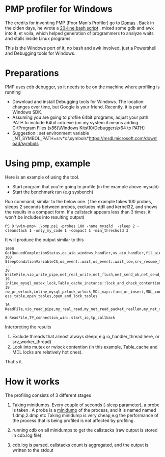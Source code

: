 # PMP profiler for Windows

The credits for inventing PMP (Poor Man's Profiler) go to [Domas](https://dom.as/) . Back in the olden days, he wrote a [20-line bash script](https://poormansprofiler.org/) , mixed some gdb and awk into it, et voila, which helped generation of programmers to analyze waits and stalls inside Linux programs.

This is the Windows port of it, no bash and awk involved, just a Powershell and Debugging tools for Windows.

# Preparations

PMP  uses cdb debugger, so it needs to be on the machine where profiling is running
* Download and install Debugging tools for Windows. The location changes  over time, but Google is your friend. Recently, it is part of Windows SDK. 
* Assuming you are going to profile 64bit programs, adjust your path PATH to include 64bit cdb.exe (on my system it means adding C:\Program Files (x86)\Windows Kits\10\Debuggers\x64 to PATH)
* Suggestion : set environment variable \_NT_SYMBOL_PATH=srv\*c:\symbols\*https://msdl.microsoft.com/download/symbols

# Using pmp, example

Here is an example of using the tool.
* Start program that you're going to profile (in the example above mysqld)
* Start the benchmark run (e.g sysbench)

Run command, similar to the below one.
( the example takes 100 probes, sleeps 2 seconds between  probes, excludes ntdll and kernel32, and shows the results in a compact form. If a callstack appears less than 3 times, it won't be includes into resulting output)

```
PS D:\win-pmp> .\pmp.ps1 -probes 100 -name mysqld  -sleep 2 -cleanstack 1 -only_my_code 1 -compact 1 -min_threshold 3
```

It will produce the output similar to this 

```
1000 GetQueuedCompletionStatus,os_aio_windows_handler,os_aio_handler,fil_aio_wait,io_handler_thread)
300 SleepConditionVariableCS,os_event::wait,os_event::wait_low,srv_resume_thread,srv_worker_thread
...
38 WriteFile,vio_write_pipe,net_real_write,net_flush,net_send_ok,net_send_eof,Protocol::end_statement,dispatch_command..
19 inline_mysql_mutex_lock,Table_cache_instance::lock_and_check_contention,tc_acquire_table,tdc_acquire_share,open_table.
19 rw_pr_wrlock,inline_mysql_prlock_wrlock,MDL_map::find_or_insert,MDL_context::try_acquire_lock_impl,MDL_context::acquire_lock,open_table_get_mdl_lock,open_table,open_and_proc
ess_table,open_tables,open_and_lock_tables

16 ReadFile,vio_read_pipe,my_real_read,my_net_read_packet_reallen,my_net_read_packet,do_comman..

6 ReadFile,TP_connection_win::start_io,tp_callback
```

Interpreting the results
1. Exclude threads that almost always sleep( e.g io_handler_thread here, or srv_worker_thread)
2. Look into mutex or rwlock contention (in this example, Table_cache and MDL locks are relatively hot ones). 


That's it. 


# How it works

The profiling consists of 3 different stages
1. Taking minidumps. Every couple of seconds (-sleep parameter), a probe is taken . A probe is a [minidump](https://msdn.microsoft.com/en-us/library/windows/desktop/ms680369(v=vs.85).aspx) of the process, and it is named named 1.dmp,2.dmp etc
Taking minidump is very cheap,e.g the performance of the process that is being profiled is not affected by profiling.

2. running cdb on all minidumps to get the callstacks (raw output is stored in cdb.log file)
3. cdb.log is parsed, callstacks count is aggregated, and the output is written to the stdout

